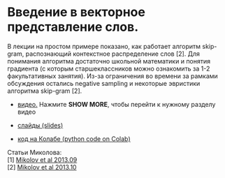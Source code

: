 # Введение в векторное представление слов.

В лекции на простом примере показано, как работает алгоритм skip-gram, распознающий контекстное распределение слов [2].  Для понимания алгоритма достаточно  школьной математики и понятия градиента (с которым старшеклассников можно ознакомить за 1-2 факультативных занятия). Из-за ограничения во времени за рамками обсуждения остались negative sampling и некоторые эвристики алгоритма skip-gram [2].

* [видео.](https://www.youtube.com/watch?v=3DbTWnJc8qc) Нажмите **SHOW MORE**, чтобы перейти к нужному разделу видео

* [слайды (slides)](https://github.com/fkhafizov/w2v_intro/blob/main/w2v_sch131_2021.10.15.pdf)

* [код на Колабе (python code on Colab)](https://github.com/fkhafizov/w2v_intro/blob/main/w2v_sch131_2021_10_15.ipynb)

Статьи Миколова:<br>
 [1] [Mikolov et al 2013.09](https://arxiv.org/pdf/1301.3781.pdf)<br>
 [2] [Mikolov et al 2013.10](https://arxiv.org/pdf/1310.4546.pdf)
